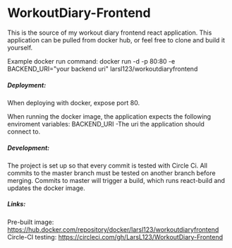 # WorkoutDiary-Frontend
This is the source of my workout diary frontend react application. 
This application can be pulled from docker hub, or feel free to clone and build it yourself.

Example docker run command:
docker run -d -p 80:80 -e BACKEND_URI="your backend uri" larsl123/workoutdiaryfrontend

##### Deployment:

When deploying with docker, expose port 80. 

When running the docker image, the application expects the following enviroment variables:
BACKEND_URI -The uri the application should connect to.

##### Development:

The project is set up so that every commit is tested with Circle Ci.
All commits to the master branch must be tested on another branch before merging.
Commits to master will trigger a build, which runs react-build and updates the docker image. 

##### Links:

Pre-built image: https://hub.docker.com/repository/docker/larsl123/workoutdiaryfrontend
Circle-CI testing: https://circleci.com/gh/LarsL123/WorkoutDiary-Frontend